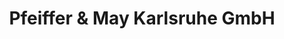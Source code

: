 ---
title: "Pfeiffer & May Karlsruhe GmbH"
url: /karlsruhe/pfeiffer-und-may-karlsruhe-gmbh/
shop: Großhandel
---
